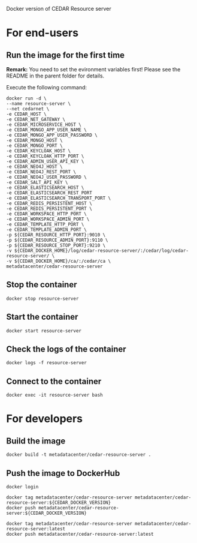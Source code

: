Docker version of CEDAR Resource server

# For end-users

## Run the image for the first time

**Remark:** You need to set the evironment variables first! Please see the README in the parent folder for details.

Execute the following command:

````
docker run -d \
--name resource-server \
--net cedarnet \
-e CEDAR_HOST \
-e CEDAR_NET_GATEWAY \
-e CEDAR_MICROSERVICE_HOST \
-e CEDAR_MONGO_APP_USER_NAME \
-e CEDAR_MONGO_APP_USER_PASSWORD \
-e CEDAR_MONGO_HOST \
-e CEDAR_MONGO_PORT \
-e CEDAR_KEYCLOAK_HOST \
-e CEDAR_KEYCLOAK_HTTP_PORT \
-e CEDAR_ADMIN_USER_API_KEY \
-e CEDAR_NEO4J_HOST \
-e CEDAR_NEO4J_REST_PORT \
-e CEDAR_NEO4J_USER_PASSWORD \
-e CEDAR_SALT_API_KEY \
-e CEDAR_ELASTICSEARCH_HOST \
-e CEDAR_ELASTICSEARCH_REST_PORT
-e CEDAR_ELASTICSEARCH_TRANSPORT_PORT \
-e CEDAR_REDIS_PERSISTENT_HOST \
-e CEDAR_REDIS_PERSISTENT_PORT \
-e CEDAR_WORKSPACE_HTTP_PORT \
-e CEDAR_WORKSPACE_ADMIN_PORT \
-e CEDAR_TEMPLATE_HTTP_PORT \
-e CEDAR_TEMPLATE_ADMIN_PORT \
-p ${CEDAR_RESOURCE_HTTP_PORT}:9010 \
-p ${CEDAR_RESOURCE_ADMIN_PORT}:9110 \
-p ${CEDAR_RESOURCE_STOP_PORT}:9210 \
-v ${CEDAR_DOCKER_HOME}/log/cedar-resource-server/:/cedar/log/cedar-resource-server/ \
-v ${CEDAR_DOCKER_HOME}/ca/:/cedar/ca \
metadatacenter/cedar-resource-server
````

## Stop the container

    docker stop resource-server

## Start the container

    docker start resource-server

## Check the logs of the container

    docker logs -f resource-server

## Connect to the container

    docker exec -it resource-server bash

# For developers

## Build the image

````
docker build -t metadatacenter/cedar-resource-server .
````

## Push the image to DockerHub

````
docker login

docker tag metadatacenter/cedar-resource-server metadatacenter/cedar-resource-server:${CEDAR_DOCKER_VERSION}
docker push metadatacenter/cedar-resource-server:${CEDAR_DOCKER_VERSION}

docker tag metadatacenter/cedar-resource-server metadatacenter/cedar-resource-server:latest
docker push metadatacenter/cedar-resource-server:latest
````